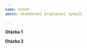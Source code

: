 ```yaml
---
name: Grant
about: Standardní proplacení výdajů.

---
```


<!--
  Toto je „komentář“, který se nezobrazí ve tvé žádosti.
  Před vyplněním žádosti si přečti vše na tomto odkazu:
  https://docs.pyvec.org/operations/support-money.html#granty
  Otázky jsou ohraničeny hvězdičkami. Odpovědi napiš do místa pod ně.
-->

**Otázka 1**


**Otázka 2**
